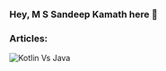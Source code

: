 ### Hey, M S Sandeep Kamath here 👋

### Articles:

![Kotlin Vs Java](https://medium.com/@msandeepcip/why-kotlin-over-java-336c50fef9ed)

